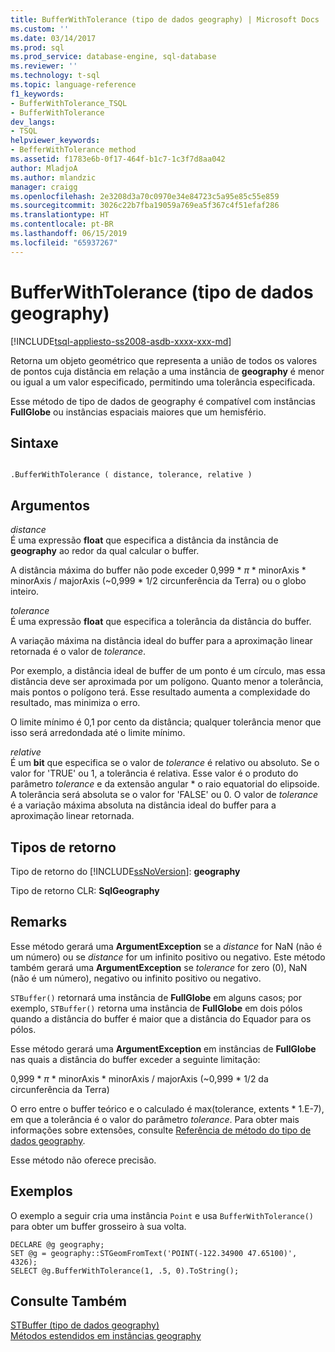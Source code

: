 ```yaml
---
title: BufferWithTolerance (tipo de dados geography) | Microsoft Docs
ms.custom: ''
ms.date: 03/14/2017
ms.prod: sql
ms.prod_service: database-engine, sql-database
ms.reviewer: ''
ms.technology: t-sql
ms.topic: language-reference
f1_keywords:
- BufferWithTolerance_TSQL
- BufferWithTolerance
dev_langs:
- TSQL
helpviewer_keywords:
- BefferWithTolerance method
ms.assetid: f1783e6b-0f17-464f-b1c7-1c3f7d8aa042
author: MladjoA
ms.author: mlandzic
manager: craigg
ms.openlocfilehash: 2e3208d3a70c0970e34e84723c5a95e85c55e859
ms.sourcegitcommit: 3026c22b7fba19059a769ea5f367c4f51efaf286
ms.translationtype: HT
ms.contentlocale: pt-BR
ms.lasthandoff: 06/15/2019
ms.locfileid: "65937267"
---
```

# <a name="bufferwithtolerance-geography-data-type"></a>BufferWithTolerance (tipo de dados geography)
[!INCLUDE[tsql-appliesto-ss2008-asdb-xxxx-xxx-md](../../includes/tsql-appliesto-ss2008-asdb-xxxx-xxx-md.md)]

Retorna um objeto geométrico que representa a união de todos os valores de pontos cuja distância em relação a uma instância de **geography** é menor ou igual a um valor especificado, permitindo uma tolerância especificada.  
  
Esse método de tipo de dados de geography é compatível com instâncias **FullGlobe** ou instâncias espaciais maiores que um hemisfério.  
  
## <a name="syntax"></a>Sintaxe  
  
```  
  
.BufferWithTolerance ( distance, tolerance, relative )  
```  
  
## <a name="arguments"></a>Argumentos  
_distance_  
É uma expressão **float** que especifica a distância da instância de **geography** ao redor da qual calcular o buffer.  
  
A distância máxima do buffer não pode exceder 0,999 \* _π_  * minorAxis \* minorAxis / majorAxis (~0,999 \* 1/2 circunferência da Terra) ou o globo inteiro.  
  
_tolerance_  
É uma expressão **float** que especifica a tolerância da distância do buffer.  
  
A variação máxima na distância ideal do buffer para a aproximação linear retornada é o valor de _tolerance_.  
  
Por exemplo, a distância ideal de buffer de um ponto é um círculo, mas essa distância deve ser aproximada por um polígono. Quanto menor a tolerância, mais pontos o polígono terá. Esse resultado aumenta a complexidade do resultado, mas minimiza o erro.  
  
O limite mínimo é 0,1 por cento da distância; qualquer tolerância menor que isso será arredondada até o limite mínimo.  
  
_relative_  
É um **bit** que especifica se o valor de _tolerance_ é relativo ou absoluto. Se o valor for 'TRUE' ou 1, a tolerância é relativa. Esse valor é o produto do parâmetro _tolerance_ e da extensão angular \* o raio equatorial do elipsoide. A tolerância será absoluta se o valor for 'FALSE' ou 0. O valor de _tolerance_ é a variação máxima absoluta na distância ideal do buffer para a aproximação linear retornada.  
  
## <a name="return-types"></a>Tipos de retorno  
Tipo de retorno do [!INCLUDE[ssNoVersion](../../includes/ssnoversion-md.md)]: **geography**  
  
Tipo de retorno CLR: **SqlGeography**  
  
## <a name="remarks"></a>Remarks  
Esse método gerará uma **ArgumentException** se a _distance_ for NaN (não é um número) ou se _distance_ for um infinito positivo ou negativo.  Este método também gerará uma **ArgumentException** se _tolerance_ for zero (0), NaN (não é um número), negativo ou infinito positivo ou negativo.  
  
`STBuffer()` retornará uma instância de **FullGlobe** em alguns casos; por exemplo, `STBuffer()` retorna uma instância de **FullGlobe** em dois pólos quando a distância do buffer é maior que a distância do Equador para os pólos.  
  
Esse método gerará uma **ArgumentException** em instâncias de **FullGlobe** nas quais a distância do buffer exceder a seguinte limitação:  
  
0,999 \* _π_ * minorAxis \* minorAxis / majorAxis (~0,999 \* 1/2 da circunferência da Terra)  
  
O erro entre o buffer teórico e o calculado é max(tolerance, extents \* 1.E-7), em que a tolerância é o valor do parâmetro _tolerance_. Para obter mais informações sobre extensões, consulte [Referência de método do tipo de dados geography](https://msdn.microsoft.com/library/028e6137-7128-4c74-90a7-f7bdd2d79f5e).  
  
Esse método não oferece precisão.  
  
## <a name="examples"></a>Exemplos  
O exemplo a seguir cria uma instância `Point` e usa `BufferWithTolerance()` para obter um buffer grosseiro à sua volta.  
  
```  
DECLARE @g geography;  
SET @g = geography::STGeomFromText('POINT(-122.34900 47.65100)', 4326);  
SELECT @g.BufferWithTolerance(1, .5, 0).ToString();  
```  
  
## <a name="see-also"></a>Consulte Também  
[STBuffer &#40;tipo de dados geography&#41;](../../t-sql/spatial-geography/stbuffer-geography-data-type.md)   
[Métodos estendidos em instâncias geography](../../t-sql/spatial-geography/extended-methods-on-geography-instances.md)  
  
  
